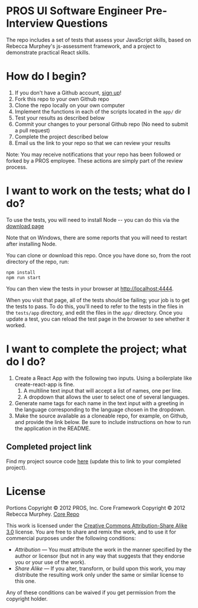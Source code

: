 ﻿# PROS UI Software Engineer Pre-Interview Questions

The repo includes a set of tests that assess your JavaScript skills, based
on Rebecca Murphey's js-assessment framework, and a project to demonstrate practical React skills.

# How do I begin?

1. If you don't have a Github account, [sign up](https://github.com/signup/free)!
2. Fork this repo to your own Github repo
3. Clone the repo locally on your own computer
4. Implement the functions in each of the scripts located in the `app/` dir
5. Test your results as described below
6. Commit your changes to your personal Github repo (No need to submit a pull request)
7. Complete the project described below
8. Email us the link to your repo so that we can review your results

Note: You may receive notifications that your repo has been followed or forked by a PROS employee.
These actions are simply part of the review process.

# I want to work on the tests; what do I do?

To use the tests, you will need to install Node -- you can do this via the
[download page](http://nodejs.org/#download)

Note that on Windows, there are some reports that you will need to restart
after installing Node.

You can clone or download this repo. Once you have done so, from the root
directory of the repo, run:

    npm install
    npm run start

You can then view the tests in your browser at
[http://localhost:4444](http://localhost:4444).

When you visit that page, all of the tests should be failing; your job is to
get the tests to pass. To do this, you'll need to refer to the tests in the
files in the `tests/app` directory, and edit the files in the `app/` directory.
Once you update a test, you can reload the test page in the browser to see
whether it worked.

# I want to complete the project; what do I do?

1. Create a React App with the following two inputs. Using a boilerplate like create-react-app is fine.
    1. A multiline text input that will accept a list of names, one per line.
    2. A dropdown that allows the user to select one of several languages.
2. Generate name tags for each name in the text input with a greeting in the language corresponding to the language chosen in the dropdown.
3. Make the source available as a cloneable repo, for example, on Github, and provide the link below. Be sure to include instructions on how to run the application in the README. 

## Completed project link
Find my project source code [here](https://github.com/joshuabhand/react-app) (update this to link to your completed project).

# License

Portions Copyright &copy; 2012 PROS, Inc.
Core Framework Copyright &copy; 2012 Rebecca Murphey. [Core Repo](https://github.com/rmurphey/js-assessment)

This work is licensed under the [Creative Commons Attribution-Share Alike 3.0](http://creativecommons.org/licenses/by-sa/3.0/)
license. You are free to share and remix the work, and to use it for commercial
purposes under the following conditions:

- *Attribution* — You must attribute the work in the manner specified by the
  author or licensor (but not in any way that suggests that they endorse you or
  your use of the work).
- *Share Alike* — If you alter, transform, or build upon this work, you may
  distribute the resulting work only under the same or similar license to this
  one.

Any of these conditions can be waived if you get permission from the copyright
holder.

